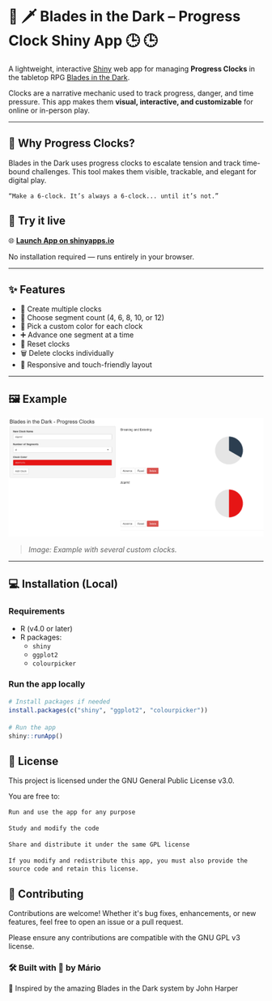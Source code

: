 # 🔮 🗡 Blades in the Dark – Progress Clock Shiny App 🕒 🕒 

A lightweight, interactive [Shiny](https://shiny.posit.co/) web app for managing **Progress Clocks** in the tabletop RPG [Blades in the Dark](https://bladesinthedark.com/).

Clocks are a narrative mechanic used to track progress, danger, and time pressure. This app makes them **visual, interactive, and customizable** for online or in-person play.

---
## 🎲 Why Progress Clocks?

Blades in the Dark uses progress clocks to escalate tension and track time-bound challenges. This tool makes them visible, trackable, and elegant for digital play.

    “Make a 6-clock. It’s always a 6-clock... until it’s not.”

## 🚀 Try it live

🌐 **[Launch App on shinyapps.io](https://mmotaferreira.shinyapps.io/Progress_Cloks_BID/)**

No installation required — runs entirely in your browser.

---

## ✨ Features

- 🎯 Create multiple clocks
- 🔢 Choose segment count (4, 6, 8, 10, or 12)
- 🎨 Pick a custom color for each clock
- ➕ Advance one segment at a time
- 🔄 Reset clocks
- 🗑 Delete clocks individually
- 📱 Responsive and touch-friendly layout

---

## 🖼 Example

![Progress Clocks in Action](./Screenshot_ProgressClock.png)

> _Image: Example with several custom clocks._

---

## 💻 Installation (Local)

### Requirements

- R (v4.0 or later)
- R packages:
  - `shiny`
  - `ggplot2`
  - `colourpicker`

### Run the app locally

```r
# Install packages if needed
install.packages(c("shiny", "ggplot2", "colourpicker"))

# Run the app
shiny::runApp()
````
## 📜 License

This project is licensed under the GNU General Public License v3.0.

You are free to:

    Run and use the app for any purpose

    Study and modify the code

    Share and distribute it under the same GPL license

    If you modify and redistribute this app, you must also provide the source code and retain this license.


## 🤝 Contributing

Contributions are welcome! Whether it's bug fixes, enhancements, or new features, feel free to open an issue or a pull request.

Please ensure any contributions are compatible with the GNU GPL v3 license.


### 🛠 Built with 💙 by Mário
🧠 Inspired by the amazing Blades in the Dark system by John Harper
